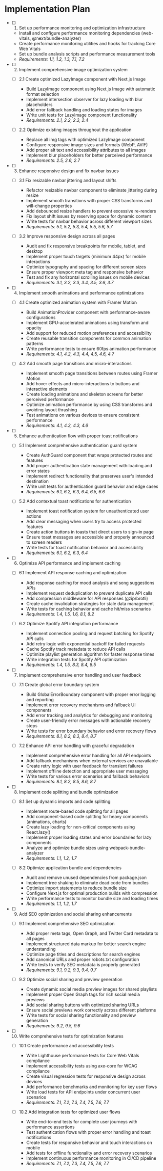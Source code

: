 # Implementation Plan

- [ ] 1. Set up performance monitoring and optimization infrastructure

  - Install and configure performance monitoring dependencies (web-vitals, @next/bundle-analyzer)
  - Create performance monitoring utilities and hooks for tracking Core Web Vitals
  - Set up bundle analysis scripts and performance measurement tools
  - _Requirements: 1.1, 1.2, 1.3, 7.1, 7.2_

- [ ] 2. Implement comprehensive image optimization system

  - [ ] 2.1 Create optimized LazyImage component with Next.js Image

    - Build LazyImage component using Next.js Image with automatic format selection
    - Implement intersection observer for lazy loading with blur placeholders
    - Add error fallback handling and loading states for images
    - Write unit tests for LazyImage component functionality
    - _Requirements: 2.1, 2.2, 2.3, 2.4_

  - [ ] 2.2 Optimize existing images throughout the application
    - Replace all img tags with optimized LazyImage component
    - Configure responsive image sizes and formats (WebP, AVIF)
    - Add proper alt text and accessibility attributes to all images
    - Implement blur placeholders for better perceived performance
    - _Requirements: 2.5, 2.6, 2.7_

- [ ] 3. Enhance responsive design and fix navbar issues

  - [ ] 3.1 Fix resizable navbar jittering and layout shifts

    - Refactor resizable navbar component to eliminate jittering during resize
    - Implement smooth transitions with proper CSS transforms and will-change properties
    - Add debounced resize handlers to prevent excessive re-renders
    - Fix layout shift issues by reserving space for dynamic content
    - Write tests for navbar behavior across different viewport sizes
    - _Requirements: 5.1, 5.2, 5.3, 5.4, 5.5, 5.6, 5.7_

  - [ ] 3.2 Improve responsive design across all pages
    - Audit and fix responsive breakpoints for mobile, tablet, and desktop
    - Implement proper touch targets (minimum 44px) for mobile interactions
    - Optimize typography and spacing for different screen sizes
    - Ensure proper viewport meta tag and responsive behavior
    - Test and fix any horizontal scrolling issues on mobile devices
    - _Requirements: 3.1, 3.2, 3.3, 3.4, 3.5, 3.6, 3.7_

- [ ] 4. Implement smooth animations and performance optimizations

  - [ ] 4.1 Create optimized animation system with Framer Motion

    - Build AnimationProvider component with performance-aware configurations
    - Implement GPU-accelerated animations using transform and opacity
    - Add support for reduced motion preferences and accessibility
    - Create reusable transition components for common animation patterns
    - Write performance tests to ensure 60fps animation performance
    - _Requirements: 4.1, 4.2, 4.3, 4.4, 4.5, 4.6, 4.7_

  - [ ] 4.2 Add smooth page transitions and micro-interactions
    - Implement smooth page transitions between routes using Framer Motion
    - Add hover effects and micro-interactions to buttons and interactive elements
    - Create loading animations and skeleton screens for better perceived performance
    - Optimize animation performance by using CSS transforms and avoiding layout thrashing
    - Test animations on various devices to ensure consistent performance
    - _Requirements: 4.1, 4.2, 4.3, 4.6_

- [ ] 5. Enhance authentication flow with proper toast notifications

  - [ ] 5.1 Implement comprehensive authentication guard system

    - Create AuthGuard component that wraps protected routes and features
    - Add proper authentication state management with loading and error states
    - Implement redirect functionality that preserves user's intended destination
    - Write unit tests for authentication guard behavior and edge cases
    - _Requirements: 6.1, 6.2, 6.3, 6.4, 6.5, 6.6_

  - [ ] 5.2 Add contextual toast notifications for authentication
    - Implement toast notification system for unauthenticated user actions
    - Add clear messaging when users try to access protected features
    - Create action buttons in toasts that direct users to sign-in page
    - Ensure toast messages are accessible and properly announced to screen readers
    - Write tests for toast notification behavior and accessibility
    - _Requirements: 6.1, 6.2, 6.3, 6.4_

- [ ] 6. Optimize API performance and implement caching

  - [ ] 6.1 Implement API response caching and optimization

    - Add response caching for mood analysis and song suggestions APIs
    - Implement request deduplication to prevent duplicate API calls
    - Add compression middleware for API responses (gzip/brotli)
    - Create cache invalidation strategies for stale data management
    - Write tests for caching behavior and cache hit/miss scenarios
    - _Requirements: 1.4, 1.5, 1.6, 8.1, 8.2_

  - [ ] 6.2 Optimize Spotify API integration performance
    - Implement connection pooling and request batching for Spotify API calls
    - Add retry logic with exponential backoff for failed requests
    - Cache Spotify track metadata to reduce API calls
    - Optimize playlist generation algorithm for faster response times
    - Write integration tests for Spotify API optimization
    - _Requirements: 1.4, 1.5, 8.3, 8.4, 8.5_

- [ ] 7. Implement comprehensive error handling and user feedback

  - [ ] 7.1 Create global error boundary system

    - Build GlobalErrorBoundary component with proper error logging and reporting
    - Implement error recovery mechanisms and fallback UI components
    - Add error tracking and analytics for debugging and monitoring
    - Create user-friendly error messages with actionable recovery steps
    - Write tests for error boundary behavior and error recovery flows
    - _Requirements: 8.1, 8.2, 8.3, 8.4, 8.7_

  - [ ] 7.2 Enhance API error handling with graceful degradation
    - Implement comprehensive error handling for all API endpoints
    - Add fallback mechanisms when external services are unavailable
    - Create retry logic with user feedback for transient failures
    - Implement offline detection and appropriate user messaging
    - Write tests for various error scenarios and fallback behaviors
    - _Requirements: 8.1, 8.2, 8.5, 8.6, 8.7_

- [ ] 8. Implement code splitting and bundle optimization

  - [ ] 8.1 Set up dynamic imports and code splitting

    - Implement route-based code splitting for all pages
    - Add component-based code splitting for heavy components (animations, charts)
    - Create lazy loading for non-critical components using React.lazy()
    - Implement proper loading states and error boundaries for lazy components
    - Analyze and optimize bundle sizes using webpack-bundle-analyzer
    - _Requirements: 1.1, 1.2, 1.7_

  - [ ] 8.2 Optimize application bundle and dependencies
    - Audit and remove unused dependencies from package.json
    - Implement tree shaking to eliminate dead code from bundles
    - Optimize import statements to reduce bundle size
    - Configure Next.js for optimal production builds with compression
    - Write performance tests to monitor bundle size and loading times
    - _Requirements: 1.1, 1.2, 1.7_

- [ ] 9. Add SEO optimization and social sharing enhancements

  - [ ] 9.1 Implement comprehensive SEO optimization

    - Add proper meta tags, Open Graph, and Twitter Card metadata to all pages
    - Implement structured data markup for better search engine understanding
    - Optimize page titles and descriptions for search engines
    - Add canonical URLs and proper robots.txt configuration
    - Write tests to verify SEO metadata is properly generated
    - _Requirements: 9.1, 9.2, 9.3, 9.4, 9.7_

  - [ ] 9.2 Optimize social sharing and preview generation
    - Create dynamic social media preview images for shared playlists
    - Implement proper Open Graph tags for rich social media previews
    - Add social sharing buttons with optimized sharing URLs
    - Ensure social previews work correctly across different platforms
    - Write tests for social sharing functionality and preview generation
    - _Requirements: 9.2, 9.5, 9.6_

- [ ] 10. Write comprehensive tests for optimization features

  - [ ] 10.1 Create performance and accessibility tests

    - Write Lighthouse performance tests for Core Web Vitals compliance
    - Implement accessibility tests using axe-core for WCAG compliance
    - Create visual regression tests for responsive design across devices
    - Add performance benchmarks and monitoring for key user flows
    - Write load tests for API endpoints under concurrent user scenarios
    - _Requirements: 7.1, 7.2, 7.3, 7.4, 7.5, 7.6, 7.7_

  - [ ] 10.2 Add integration tests for optimized user flows
    - Write end-to-end tests for complete user journeys with performance assertions
    - Test authentication flows with proper error handling and toast notifications
    - Create tests for responsive behavior and touch interactions on mobile
    - Add tests for offline functionality and error recovery scenarios
    - Implement continuous performance monitoring in CI/CD pipeline
    - _Requirements: 7.1, 7.2, 7.3, 7.4, 7.5, 7.6, 7.7_
